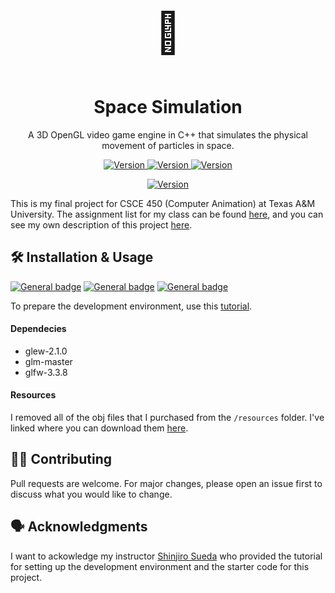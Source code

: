 <p align="center" style="font-size:64px">
    🚀
</p>
<h1 align="center">
  Space Simulation
</h1>

<p align="center">
  A 3D OpenGL video game engine in C++ that simulates the physical movement of particles in space.</a>
</p>

<p align="center">
  <a href="">
    <img alt="Version" src="https://img.shields.io/badge/version-1.0.0-brightgreen" />
  </a>
    <a href="">
    <img alt="Version" src="https://img.shields.io/badge/build-passing-brightgreen" />
  </a>
    <a href="">
    <img alt="Version" src="https://img.shields.io/badge/repo_status-inactive-red" />
  </a>

</p>

<p align="center">
  <a href="">
    <img alt="Version" src="https://i.postimg.cc/jj4n9QCk/Screenshot-2023-09-12-at-12-09-48-AM.png" />
  </a>
</p>

This is my final project for CSCE 450 (Computer Animation) at Texas A&M University. The assignment list for my class can be found [here](https://people.engr.tamu.edu/sueda/courses/CSCE450/2022F/projects/index.html), and you can see my own description of this project [here](https://people.engr.tamu.edu/sueda/courses/CSCE450/2022F/projects/Cesar_Fuentes/index.html).

## 🛠️ Installation & Usage

[![General badge](https://img.shields.io/badge/-C++-00599C?logo=cplusplus&logoColor=white&logoWidth=30.svg)]()
[![General badge](https://img.shields.io/badge/-OpenGL-5586A4?logo=opengl&logoColor=white&logoWidth=30.svg)]()
[![General badge](https://img.shields.io/badge/-Xcode-147EFB?logo=xcode&logoColor=white&logoWidth=30.svg)]()

To prepare the development environment, use this [tutorial](https://people.engr.tamu.edu/sueda/courses/CSCE450/2022F/labs/L00/index.html).

#### Dependecies

- glew-2.1.0
- glm-master
- glfw-3.3.8

#### Resources

I removed all of the obj files that I purchased from the `/resources` folder. I've linked where you can download them [here](https://people.engr.tamu.edu/sueda/courses/CSCE450/2022F/projects/Cesar_Fuentes/index.html).

## 🫱‍🫲 Contributing

Pull requests are welcome. For major changes, please open an issue first
to discuss what you would like to change.

## 🗣️ Acknowledgments

I want to ackowledge my instructor [Shinjiro Sueda](https://people.engr.tamu.edu/sueda/index.html) who provided the tutorial for setting up the development environment and the starter code for this project.
